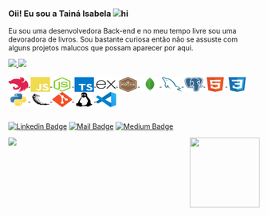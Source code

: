 ### Oii! Eu sou a Tainá Isabela <img src="https://user-images.githubusercontent.com/1303154/88677602-1635ba80-d120-11ea-84d8-d263ba5fc3c0.gif" width="28px" alt="hi">
Eu sou uma desenvolvedora Back-end e no meu tempo livre sou uma devoradora de livros. Sou bastante curiosa então não se assuste com alguns projetos malucos que possam aparecer por aqui.

<!--<img align="right" alt="Nanazinha" height="130" width="130" src="https://i.picasion.com/pic91/e3c47d8666c0e82cfb8f5f6b1201f472.gif">
-->
<div>
  <a href="https://github.com/TainaIsabela">
  <img height="180em" src="https://github-readme-stats.vercel.app/api?username=TainaIsabela&show_icons=true&theme=material-palenight&include_all_commits=true&count_private=true"/>
  <img height="180em" src="https://github-readme-stats.vercel.app/api/top-langs/?username=TainaIsabela&layout=compact&langs_count=9&theme=material-palenight"/>


</div>

<div style="display: inline_block"><br>
  <img align="center" alt="Tai-Nest" height="30" width="40" src="https://github.com/devicons/devicon/blob/master/icons/nestjs/nestjs-plain.svg">
  <img align="center" alt="Tai-Js" height="30" width="40" src="https://github.com/devicons/devicon/blob/master/icons/javascript/javascript-plain.svg">
  <img align="center" alt="Tai-Node" height="30" width="40" src= "https://github.com/devicons/devicon/blob/master/icons/nodejs/nodejs-plain.svg">
  <img align="center" alt="Tai-Typescript" height="30" width="40" src= "https://github.com/devicons/devicon/blob/master/icons/typescript/typescript-plain.svg">
  <img align="center" alt="Tai-Express" height="30" width="40" src= "https://github.com/devicons/devicon/blob/master/icons/express/express-original.svg">
  <img align="center" alt="Tai-Mocha" height="30" width="40" src= "https://github.com/devicons/devicon/blob/master/icons/mocha/mocha-plain.svg">
  <img align="center" alt="Tai-MongoDB" height="30" width="40" src= "https://github.com/devicons/devicon/blob/master/icons/mongodb/mongodb-original.svg">
  <img align="center" alt="Tai-MySQL" height="30" width="40" src= "https://github.com/devicons/devicon/blob/master/icons/mysql/mysql-original.svg">
  <img align="center" alt="Tai-PostSQL" height="30" width="40" src= "https://github.com/devicons/devicon/blob/master/icons/postgresql/postgresql-plain.svg">
  <img align="center" alt="Tai-HTML" height="30" width="40" src="https://github.com/devicons/devicon/blob/master/icons/html5/html5-original.svg">
  <img align="center" alt="Tai-CSS" height="30" width="40" src="https://github.com/devicons/devicon/blob/master/icons/css3/css3-original.svg">
  <img align="center" alt="Tai-Python" height="30" width="40" src="https://github.com/devicons/devicon/blob/master/icons/python/python-original.svg">
  <img align="center" alt="Tai-Flask" height="30" width="40" src="https://github.com/devicons/devicon/blob/master/icons/flask/flask-original.svg">
  <img align="center" alt="Tai-Git" height="30" width="40" src= "https://github.com/devicons/devicon/blob/master/icons/git/git-original.svg">
  <img align="center" alt="Tai-Linux" height="30" width="40" src= "https://github.com/devicons/devicon/blob/master/icons/linux/linux-plain.svg">
  <img align="center" alt="Tai-Vscode" height="30" width="40" src= "https://github.com/devicons/devicon/blob/master/icons/vscode/vscode-original.svg">
  
</div>

##
  
[![Linkedin Badge](https://img.shields.io/badge/LinkedIn-0077B5?style=for-the-badge&logo=linkedin&logoColor=white)](https://www.linkedin.com/in/tainá-isabela-368286130/)
[![Mail Badge](https://img.shields.io/badge/Gmail-D14836?style=for-the-badge&logo=gmail&logoColor=white)](mailto:tainaisabela9@gmail.com)
[![Medium Badge](https://img.shields.io/badge/Medium-12100E?style=for-the-badge&logo=medium&logoColor=white)](https://medium.com/@tainaisabela9)

<img height="140em" align="left" src="https://github.com/TainaIsabela/TainaIsabela/blob/output/github-contribution-grid-snake.svg" />
<img height="140" width="140" align="right" src="https://i.picasion.com/pic92/88bd826175ef5ea87330895776008f8b.gif"/>


<!--
**TainaIsabela/TainaIsabela** is a ✨ _special_ ✨ repository because its `README.md` (this file) appears on your GitHub profile.

Here are some ideas to get you started:
- 🔭 Atualmente trabalho com Back-end.
- ⚡ Fato engraçado: Meu número da sorte é 9, mas eu não sou supersticiosa, é apenas uma coencidência.

- 🌱 I’m currently learning ...
- 👯 I’m looking to collaborate on ...
- 🤔 I’m looking for help with ...
- 💬 Ask me about ...
- 📫 How to reach me: ...
- 😄 Pronouns: ...
- ⚡ Fun fact: ...
-->
